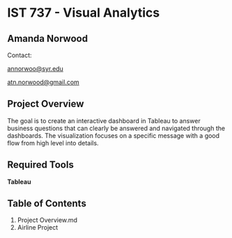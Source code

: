 # IST 737 - Visual Analytics

## Amanda Norwood
Contact:

annorwoo@syr.edu

atn.norwood@gmail.com

## Project Overview

The goal is to create an interactive dashboard in Tableau to answer business questions that can clearly be answered and navigated through the dashboards. The visualization focuses on a specific message with a good flow from high level into details.

## Required Tools

**Tableau**
  


## Table of Contents

1. Project Overview.md
2. Airline Project
